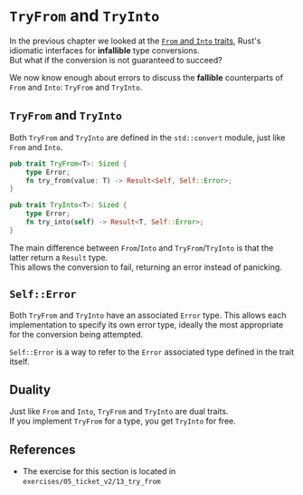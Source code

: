 # `TryFrom` and `TryInto`

In the previous chapter we looked at the [`From` and `Into` traits](../04_traits/09_from.md),
Rust's idiomatic interfaces for **infallible** type conversions.\
But what if the conversion is not guaranteed to succeed?

We now know enough about errors to discuss the **fallible** counterparts of `From` and `Into`:
`TryFrom` and `TryInto`.

## `TryFrom` and `TryInto`

Both `TryFrom` and `TryInto` are defined in the `std::convert` module, just like `From` and `Into`.

```rust
pub trait TryFrom<T>: Sized {
    type Error;
    fn try_from(value: T) -> Result<Self, Self::Error>;
}

pub trait TryInto<T>: Sized {
    type Error;
    fn try_into(self) -> Result<T, Self::Error>;
}
```

The main difference between `From`/`Into` and `TryFrom`/`TryInto` is that the latter return a `Result` type.\
This allows the conversion to fail, returning an error instead of panicking.

## `Self::Error`

Both `TryFrom` and `TryInto` have an associated `Error` type.
This allows each implementation to specify its own error type, ideally the most appropriate for the conversion
being attempted.

`Self::Error` is a way to refer to the `Error` associated type defined in the trait itself.

## Duality

Just like `From` and `Into`, `TryFrom` and `TryInto` are dual traits.\
If you implement `TryFrom` for a type, you get `TryInto` for free.

## References

- The exercise for this section is located in `exercises/05_ticket_v2/13_try_from`
